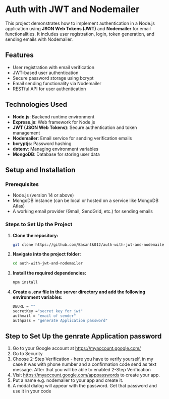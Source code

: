 # Auth with JWT and Nodemailer

This project demonstrates how to implement authentication in a Node.js application using **JSON Web Tokens (JWT)** and **Nodemailer** for email functionalities. It includes user registration, login, token generation, and sending emails with Nodemailer.

## Features
- User registration with email verification
- JWT-based user authentication
- Secure password storage using bcrypt
- Email sending functionality via Nodemailer
- RESTful API for user authentication

## Technologies Used
- **Node.js**: Backend runtime environment
- **Express.js**: Web framework for Node.js
- **JWT (JSON Web Tokens)**: Secure authentication and token management
- **Nodemailer**: Email service for sending verification emails
- **bcryptjs**: Password hashing
- **dotenv**: Managing environment variables
- **MongoDB**: Database for storing user data

## Setup and Installation

### Prerequisites
- Node.js (version 14 or above)
- MongoDB instance (can be local or hosted on a service like MongoDB Atlas)
- A working email provider (Gmail, SendGrid, etc.) for sending emails

### Steps to Set Up the Project

1. **Clone the repository:**
   ```bash
   git clone https://github.com/Basantk012/auth-with-jwt-and-nodemailer.git

2. **Navigate into the project folder:**
   ```bash
   cd auth-with-jwt-and-nodemailer

3. **Install the required dependencies:**
   ```bash
   npm install

4. **Create a .env file in the server directory and add the following environment variables:**
   ```bash
   DBURL = ""
   secretKey ="secret key for jwt"
   authmail = "email of sender"
   authpass = "generate Application password"

## Step to Set Up the genrate Application password
1.  Go to your Google account at https://myaccount.google.com/
2.  Go to Security
3.  Choose 2-Step Verification - here you have to verify yourself, in my case it was with phone number and a confirmation code send as text message. After that you will be able to enabled 2-Step Verification
4.  Visit https://myaccount.google.com/apppasswords to create your app.
5.  Put a name e.g. nodemailer to your app and create it.
6.  A modal dialog will appear with the password. Get that password and use it in your code
